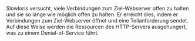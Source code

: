 Slowloris versucht, viele Verbindungen zum Ziel-Webserver offen zu halten und sie so lange wie möglich offen zu halten.
Er erreicht dies, indem er Verbindungen zum Ziel-Webserver öffnet und eine Teilanforderung sendet.
Auf diese Weise werden die Ressourcen des HTTP-Servers ausgehungert, was zu einem Denial-of-Service führt.